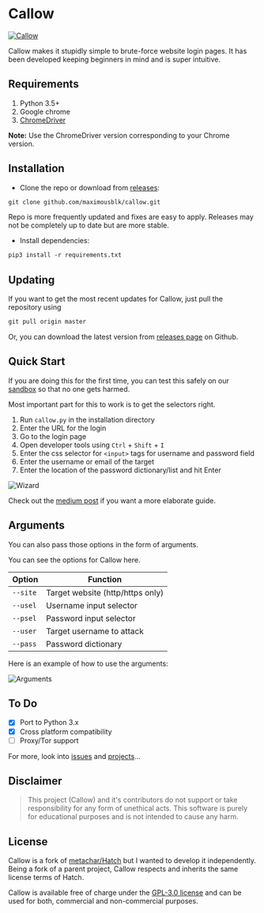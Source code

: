 # Callow

[![Callow](logo.svg "Callow")](https://callow.now.sh/)

Callow makes it stupidly simple to brute-force website login pages. It has been developed keeping beginners in mind and is super intuitive.

## Requirements

1. Python 3.5+
2. Google chrome
3. [ChromeDriver](https://chromedriver.chromium.org/)

**Note:** Use the ChromeDriver version corresponding to your Chrome version.

## Installation

- Clone the repo or download from [releases](https://github.com/maximousblk/callow/releases):

```txt
git clone github.com/maximousblk/callow.git
```

Repo is more frequently updated and fixes are easy to apply. Releases may not be completely up to date but are more stable.

- Install dependencies:

```txt
pip3 install -r requirements.txt
```

## Updating

If you want to get the most recent updates for Callow, just pull the repository using

```txt
git pull origin master
```

Or, you can download the latest version from [releases page](https://github.com/maximousblk/callow/releases) on Github.

## Quick Start

If you are doing this for the first time, you can test this safely on our [sandbox](https://callow.now.sh/sandbox/) so that no one gets harmed.

Most important part for this to work is to get the selectors right.

1. Run `callow.py` in the installation directory
2. Enter the URL for the login
3. Go to the login page
4. Open developer tools using `Ctrl` + `Shift` + `I`
5. Enter the css selector for `<input>` tags for username and password field
6. Enter the username or email of the target
7. Enter the location of the password dictionary/list and hit Enter

![Wizard](docs/img/wiz.png "Wizard")

Check out the [medium post](https://medium.com/@maximousblk/callow-6d42a14dbd50/) if you want a more elaborate guide.

## Arguments

You can also pass those options in the form of arguments.

You can see the options for Callow here.

| Option   | Function                         |
| -------- | -------------------------------- |
| `--site` | Target website (http/https only) |
| `--usel` | Username input selector          |
| `--psel` | Password input selector          |
| `--user` | Target username to attack        |
| `--pass` | Password dictionary              |

Here is an example of how to use the arguments:

![Arguments](docs/img/arg.png "Arguments")

## To Do

- [X] Port to Python 3.x
- [X] Cross platform compatibility
- [ ] Proxy/Tor support

For more, look into [issues](/issues/) and [projects](/projects/)...

## Disclaimer

> This project (Callow) and it's contributors do not support or take responsibility for any form of unethical acts. This software is purely for educational purposes and is not intended to cause any harm.

## License

Callow is a fork of [metachar/Hatch](https://github.com/metachar/Hatch) but I wanted to develop it independently. Being a fork of a parent project, Callow respects and inherits the same license terms of Hatch.

Callow is available free of charge under the [GPL-3.0 license](https://www.gnu.org/licenses/gpl-3.0.en.html) and can be used for both, commercial and non-commercial purposes.
